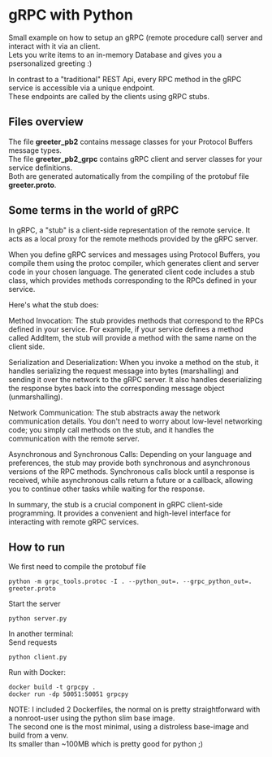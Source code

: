 # gRPC with Python
Small example on how to setup an gRPC (remote procedure call) server and interact with it via an client.  
Lets you write items to an in-memory Database and gives you a psersonalized greeting :)  

In contrast to a "traditional" REST Api, every RPC method in the gRPC service is accessible via a unique endpoint.  
These endpoints are called by the clients using gRPC stubs.  

## Files overview
The file **greeter_pb2** contains message classes for your Protocol Buffers message types.  
The file **greeter_pb2_grpc** contains gRPC client and server classes for your service definitions.  
Both are generated automatically from the compiling of the protobuf file **greeter.proto**.  

## Some terms in the world of gRPC
In gRPC, a "stub" is a client-side representation of the remote service. It acts as a local proxy for the remote methods provided by the gRPC server.  

When you define gRPC services and messages using Protocol Buffers, you compile them using the protoc compiler, which generates client and server code in your chosen language. The generated client code includes a stub class, which provides methods corresponding to the RPCs defined in your service.  

Here's what the stub does:  

Method Invocation: The stub provides methods that correspond to the RPCs defined in your service. For example, if your service defines a method called AddItem, the stub will provide a method with the same name on the client side.  

Serialization and Deserialization: When you invoke a method on the stub, it handles serializing the request message into bytes (marshalling) and sending it over the network to the gRPC server. It also handles deserializing the response bytes back into the corresponding message object (unmarshalling).  

Network Communication: The stub abstracts away the network communication details. You don't need to worry about low-level networking code; you simply call methods on the stub, and it handles the communication with the remote server.  

Asynchronous and Synchronous Calls: Depending on your language and preferences, the stub may provide both synchronous and asynchronous versions of the RPC methods. Synchronous calls block until a response is received, while asynchronous calls return a future or a callback, allowing you to continue other tasks while waiting for the response.  

In summary, the stub is a crucial component in gRPC client-side programming. It provides a convenient and high-level interface for interacting with remote gRPC services.  

## How to run
We first need to compile the protobuf file
```
python -m grpc_tools.protoc -I . --python_out=. --grpc_python_out=. greeter.proto
```

Start the server
```
python server.py 
```

In another terminal:  
Send requests
```
python client.py
```

Run with Docker:
```
docker build -t grpcpy .
docker run -dp 50051:50051 grpcpy
```

NOTE: I included 2 Dockerfiles, the normal on is pretty straightforward with a nonroot-user using the python slim base image.  
The second one is the most minimal, using a distroless base-image and build from a venv.  
Its smaller than ~100MB which is pretty good for python ;)  
